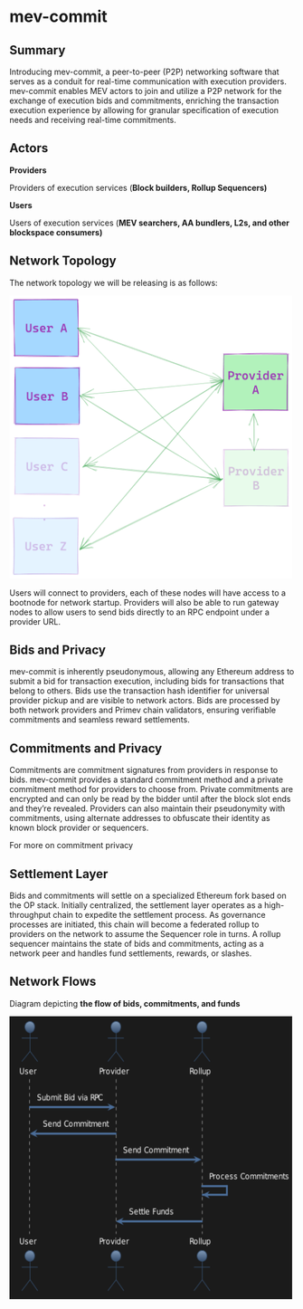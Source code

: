 # mev-commit

## Summary
Introducing mev-commit, a peer-to-peer (P2P) networking software that serves as a conduit for real-time communication with execution providers. mev-commit enables MEV actors to join and utilize a P2P network for the exchange of execution bids and commitments, enriching the transaction execution experience by allowing for granular specification of execution needs and receiving real-time commitments.

## Actors
**Providers**

Providers of execution services (**Block builders, Rollup Sequencers)**

**Users**

Users of execution services (**MEV searchers, AA bundlers, L2s, and other blockspace consumers)**

## Network Topology

The network topology we will be releasing is as follows:

<img src="topology.png" alt="Topology" width="500" height="500"/>

Users will connect to providers, each of these nodes will have access to a bootnode for network startup. Providers will also be able to run gateway nodes to allow users to send bids directly to an RPC endpoint under a provider URL.

## Bids and Privacy

mev-commit is inherently pseudonymous, allowing any Ethereum address to submit a bid for transaction execution, including bids for transactions that belong to others. Bids use the transaction hash identifier for universal provider pickup and are visible to network actors. Bids are processed by both network providers and Primev chain validators, ensuring verifiable commitments and seamless reward settlements.

## Commitments and Privacy

Commitments are commitment signatures from providers in response to bids. mev-commit provides a standard commitment method and a private commitment method for providers to choose from. Private commitments are encrypted and can only be read by the bidder until after the block slot ends and they’re revealed. Providers can also maintain their pseudonymity with commitments, using alternate addresses to obfuscate their identity as known block provider or sequencers.

For more on commitment privacy

## Settlement Layer

Bids and commitments will settle on a specialized Ethereum fork based on the OP stack. Initially centralized, the settlement layer operates as a high-throughput chain to expedite the settlement process. As governance processes are initiated, this chain will become a federated rollup to providers on the network to assume the Sequencer role in turns. A rollup sequencer maintains the state of bids and commitments, acting as a network peer and handles fund settlements, rewards, or slashes.

## Network Flows

Diagram depicting **the flow of bids, commitments, and funds**

<img src="flow.png" alt="Topology" width="500" height="500"/>
